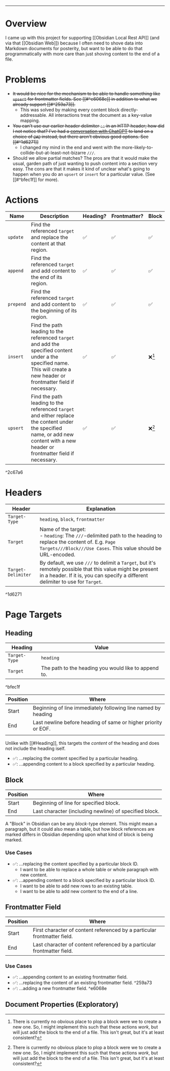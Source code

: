 
---

# Overview
I came up with this project for supporting [[Obsidian Local Rest API]] (and via that [[Obsidian Web]]) because I often need to shove data into Markdown documents for posterity, but want to be able to do that programmatically with more care than just shoving content to the end of a file.
# Problems
- ~~It would be nice for the mechanism to be able to handle something like `upsert` for frontmatter fields.  See [[#^e6068e]] in addition to what we already support [[#^259a73]].~~
	- This was solved by making every content block directly-addressable.  All interactions treat the document as a key-value mapping.
- ~~You can't use our earlier header delimiter `::` in an HTTP header; how did I not notice that?  I've had a [conversation with ChatGPT](https://chatgpt.com/share/117b262a-f534-40e6-bc05-287758706f34) to land on a choice of `@#@` instead, but there aren't obvious good options.  See [[#^1d6271]]~~
	- I changed my mind in the end and went with the more-likely-to-collide-but-at-least-not-bizarre `///`.
- Should we allow partial matches?  The pros are that it would make the usual, garden path of just wanting to push content into a section very easy.  The cons are that it makes it kind of unclear what's going to happen when you do an `upsert` or `insert` for a particular value.  (See [[#^bfec1f]] for more).

# Actions
| Name      | Description                                                                                                                                                                       | Heading? | Frontmatter? | Block               |
| --------- | --------------------------------------------------------------------------------------------------------------------------------------------------------------------------------- | -------- | ------------ | ------------------- |
| `update`  | Find the referenced `target` and replace the content at that region.                                                                                                              | ✅        | ✅            | ✅                   |
| `append`  | Find the referenced `target` and add content to the end of its region.                                                                                                            | ✅        | ✅            | ✅                   |
| `prepend` | Find the referenced `target` and add content to the beginning of its region.                                                                                                      | ✅        | ✅            | ✅                   |
| `insert`  | Find the path leading to the referenced `target` and add the specified content under a the specified name. This will create a new header or frontmatter field if necessary.       | ✅        | ✅            | ❌[^block-ambiguity] |
| `upsert`  | Find the path leading to the referenced `target` and either replace the content under the specified name, or add new content with a new header or frontmatter field if necessary. | ✅        | ✅            | ❌[^block-ambiguity] |

^2c67a6

# Headers
| Header             | Explanation                                                                                                                                                                                    |
| ------------------ | ---------------------------------------------------------------------------------------------------------------------------------------------------------------------------------------------- |
| `Target-Type`      | `heading`, `block`, `frontmatter`                                                                                                                                                              |
| `Target`           | Name of the target:<br>- `heading`: The `///`-delimited path to the heading to replace the content of.  E.g. `Page Targets///Block///Use Cases`.  This value should be URL-encoded.            |
| `Target-Delimiter` | By default, we use `///` to delimit a `Target`, but it's remotely possible that this value might be present in a header.  If it is, you can specify a different delimiter to use for `Target`. |

^1d6271

# Page Targets

## Heading

| Heading       | Value                                                 |
| ------------- | ----------------------------------------------------- |
| `Target-Type` | `heading`                                             |
| `Target`      | The path to the heading you would like to append to.  |

^bfec1f

| Position | Where                                                          |
| -------- | -------------------------------------------------------------- |
| Start    | Beginning of line immediately following line named by heading  |
| End      | Last newline before heading of same or higher priority or EOF. |
|          |                                                                |
Unlike with [[#Heading]], this targets the *content* of the heading and does not include the heading iself.
- ✅: ...replacing the content specified by a particular heading.
- ✅: ...appending content to a block specified by a particular heading.
## Block
| Position | Where                                                  |
| -------- | ------------------------------------------------------ |
| Start    | Beginning of line for specified block.                 |
| End      | Last character (including newline) of specified block. |
A "Block" in Obsidian can be any *block*-type element.  This might mean a paragraph, but it could also mean a table, but how block references are marked differs in Obsidian depending upon what kind of block is being marked.
### Use Cases
- ✅: ...replacing the content specified by a particular block ID.
	- I want to be able to replace a whole table or whole paragraph with new content.
- ✅: ...appending content to a block specified by a particular block ID.
	- I want to be able to add new rows to an existing table.
	- I want to be able to add new content to the end of a line.

## Frontmatter Field

| Position | Where                                                                    |
| -------- | ------------------------------------------------------------------------ |
| Start    | First character of content referenced by a particular frontmatter field. |
| End      | Last character of content referenced by a particular frontmatter field.  |
### Use Cases
- ✅: ...appending content to an existing frontmatter field.
- ✅: ...replacing the content of an existing frontmatter field. ^259a73
- ✅: ...adding a new frontmatter field. ^e6068e
## Document Properties (Exploratory)

[^block-ambiguity]: There is currently no obvious place to plop a block were we to create a new one.  So, I might implement this such that these actions *work*, but will just add the block to the end of a file.  This isn't great, but it's at least consistent?
